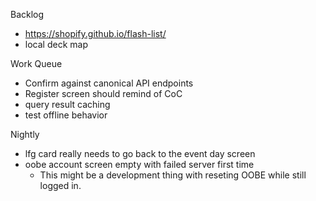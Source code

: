 Backlog
* https://shopify.github.io/flash-list/
* local deck map

Work Queue
* Confirm against canonical API endpoints
* Register screen should remind of CoC
* query result caching
* test offline behavior

Nightly
* lfg card really needs to go back to the event day screen
* oobe account screen empty with failed server first time
  * This might be a development thing with reseting OOBE while still logged in.
